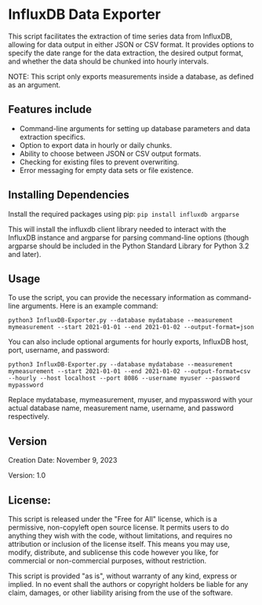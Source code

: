 # InfluxDB Data Exporter

This script facilitates the extraction of time series data from InfluxDB, allowing for data output in either JSON or CSV format. It provides options to specify the date range for the data extraction, the desired output format, and whether the data should be chunked into hourly intervals.

NOTE: This script only exports measurements inside a database, as defined as an argument.

## Features include
- Command-line arguments for setting up database parameters and data extraction specifics.
- Option to export data in hourly or daily chunks.
- Ability to choose between JSON or CSV output formats.
- Checking for existing files to prevent overwriting.
- Error messaging for empty data sets or file existence.

## Installing Dependencies
Install the required packages using pip:
```pip install influxdb argparse```

This will install the influxdb client library needed to interact with the InfluxDB instance and argparse for parsing command-line options (though argparse should be included in the Python Standard Library for Python 3.2 and later).

## Usage
To use the script, you can provide the necessary information as command-line arguments. Here is an example command:

```python3 InfluxDB-Exporter.py --database mydatabase --measurement mymeasurement --start 2021-01-01 --end 2021-01-02 --output-format=json```

You can also include optional arguments for hourly exports, InfluxDB host, port, username, and password:

```python3 InfluxDB-Exporter.py --database mydatabase --measurement mymeasurement --start 2021-01-01 --end 2021-01-02 --output-format=csv --hourly --host localhost --port 8086 --username myuser --password mypassword```

Replace mydatabase, mymeasurement, myuser, and mypassword with your actual database name, measurement name, username, and password respectively.

## Version
Creation Date: November 9, 2023

Version: 1.0

## License:
This script is released under the "Free for All" license, which is a permissive, non-copyleft open source license. It permits users to do anything they wish with the code, without limitations, and requires no attribution or inclusion of the license itself. This means you may use, modify, distribute, and sublicense this code however you like, for commercial or non-commercial purposes, without restriction.

This script is provided "as is", without warranty of any kind, express or implied. In no event shall the authors or copyright holders be liable for any claim, damages, or other liability arising from the use of the software.
